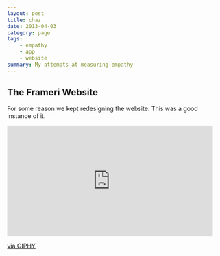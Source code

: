 ```yaml
---
layout: post
title: chaz
date: 2013-04-03
category: page
tags:
    - empathy
    - app
    - website
summary: My attempts at measuring empathy
---
```



## The Frameri Website

For some reason we kept redesigning the website. This was a good instance of it. 

<iframe src="https://giphy.com/embed/3o7TKJ8TdH8bQ1Mmo8" width="480" height="258" frameBorder="0" class="giphy-embed" allowFullScreen></iframe><p><a href="https://giphy.com/gifs/3o7TKJ8TdH8bQ1Mmo8">via GIPHY</a></p>